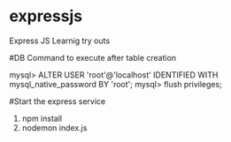 # expressjs
Express JS Learnig try outs

#DB Command to execute after table creation

mysql> ALTER USER 'root'@'localhost' IDENTIFIED WITH mysql_native_password BY 'root';
mysql> flush privileges;


#Start the express service

1. npm install
2. nodemon index.js



